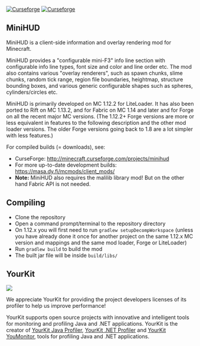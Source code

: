 [![Curseforge](http://cf.way2muchnoise.eu/full_minihud_downloads.svg)](https://minecraft.curseforge.com/projects/minihud) [![Curseforge](http://cf.way2muchnoise.eu/versions/For%20MC_minihud_all.svg)](https://minecraft.curseforge.com/projects/minihud)

## MiniHUD
MiniHUD is a client-side information and overlay rendering mod for Minecraft.

MiniHUD provides a "configurable mini-F3" info line section with configurable info line types, font size and color and line order etc.
The mod also contains various "overlay renderers", such as spawn chunks, slime chunks, random tick range, region file boundaries,
heightmap, structure bounding boxes, and various generic configurable shapes such as spheres, cylinders/circles etc.

MiniHUD is primarily developed on MC 1.12.2 for LiteLoader. It has also been ported to Rift on MC 1.13.2,
and for Fabric on MC 1.14 and later and for Forge on all the recent major MC versions.
(The 1.12.2+ Forge versions are more or less equivalent in features to the following description
and the other mod loader versions. The older Forge versions going back to 1.8 are a lot simpler with less features.)

For compiled builds (= downloads), see:
* CurseForge: http://minecraft.curseforge.com/projects/minihud
* For more up-to-date development builds: https://masa.dy.fi/mcmods/client_mods/
* **Note:** MiniHUD also requires the malilib library mod! But on the other hand Fabric API is not needed.

## Compiling
* Clone the repository
* Open a command prompt/terminal to the repository directory
* On 1.12.x you will first need to run `gradlew setupDecompWorkspace`
  (unless you have already done it once for another project on the same 1.12.x MC version
  and mappings and the same mod loader, Forge or LiteLoader)
* Run `gradlew build` to build the mod
* The built jar file will be inside `build/libs/`

## YourKit
![](https://www.yourkit.com/images/yklogo.png)

We appreciate YourKit for providing the project developers licenses of its profiler to help us improve performance! 

YourKit supports open source projects with innovative and intelligent tools
for monitoring and profiling Java and .NET applications.
YourKit is the creator of [YourKit Java Profiler](https://www.yourkit.com/java/profiler/),
[YourKit .NET Profiler](https://www.yourkit.com/.net/profiler/) and
[YourKit YouMonitor](https://www.yourkit.com/youmonitor), tools for profiling Java and .NET applications.
